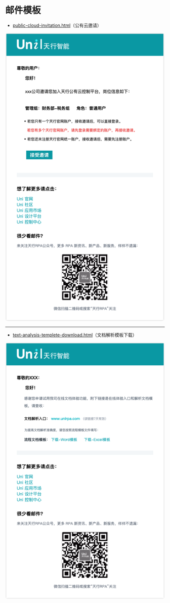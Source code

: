 # 邮件模板

- [public-cloud-invitation.html](./public-cloud-invitation.html)（公有云邀请）

![公有云-邀请](./public-cloud-invitation.png)

---

- [text-analysis-templete-download.html](./text-analysis-templete-download.html)（文档解析模板下载）

![文档解析-模板下载](./text-analysis-templete-download.png)